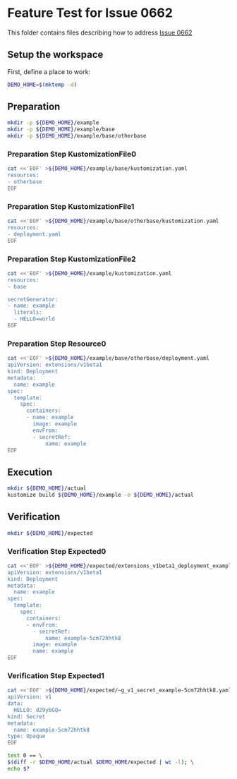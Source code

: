 # Feature Test for Issue 0662


This folder contains files describing how to address [Issue 0662](https://github.com/kubernetes-sigs/kustomize/issues/0662)

## Setup the workspace

First, define a place to work:

<!-- @makeWorkplace @test -->
```bash
DEMO_HOME=$(mktemp -d)
```

## Preparation

<!-- @makeDirectories @test -->
```bash
mkdir -p ${DEMO_HOME}/example
mkdir -p ${DEMO_HOME}/example/base
mkdir -p ${DEMO_HOME}/example/base/otherbase
```

### Preparation Step KustomizationFile0

<!-- @createKustomizationFile0 @test -->
```bash
cat <<'EOF' >${DEMO_HOME}/example/base/kustomization.yaml
resources:
- otherbase
EOF
```


### Preparation Step KustomizationFile1

<!-- @createKustomizationFile1 @test -->
```bash
cat <<'EOF' >${DEMO_HOME}/example/base/otherbase/kustomization.yaml
resources:
- deployment.yaml
EOF
```


### Preparation Step KustomizationFile2

<!-- @createKustomizationFile2 @test -->
```bash
cat <<'EOF' >${DEMO_HOME}/example/kustomization.yaml
resources:
- base

secretGenerator:
- name: example
  literals:
  - HELLO=world
EOF
```


### Preparation Step Resource0

<!-- @createResource0 @test -->
```bash
cat <<'EOF' >${DEMO_HOME}/example/base/otherbase/deployment.yaml
apiVersion: extensions/v1beta1
kind: Deployment
metadata:
  name: example
spec:
  template:
    spec:
      containers:
      - name: example
        image: example
        envFrom:
        - secretRef:
            name: example
EOF
```

## Execution

<!-- @build @test -->
```bash
mkdir ${DEMO_HOME}/actual
kustomize build ${DEMO_HOME}/example -o ${DEMO_HOME}/actual
```

## Verification

<!-- @createExpectedDir @test -->
```bash
mkdir ${DEMO_HOME}/expected
```


### Verification Step Expected0

<!-- @createExpected0 @test -->
```bash
cat <<'EOF' >${DEMO_HOME}/expected/extensions_v1beta1_deployment_example.yaml
apiVersion: extensions/v1beta1
kind: Deployment
metadata:
  name: example
spec:
  template:
    spec:
      containers:
      - envFrom:
        - secretRef:
            name: example-5cm72hhtk8
        image: example
        name: example
EOF
```


### Verification Step Expected1

<!-- @createExpected1 @test -->
```bash
cat <<'EOF' >${DEMO_HOME}/expected/~g_v1_secret_example-5cm72hhtk8.yaml
apiVersion: v1
data:
  HELLO: d29ybGQ=
kind: Secret
metadata:
  name: example-5cm72hhtk8
type: Opaque
EOF
```


<!-- @compareActualToExpected @test -->
```bash
test 0 == \
$(diff -r $DEMO_HOME/actual $DEMO_HOME/expected | wc -l); \
echo $?
```

